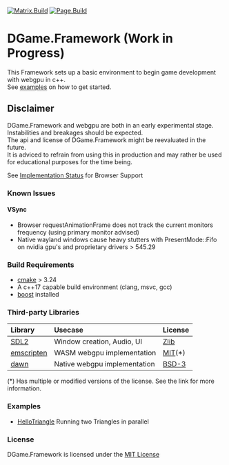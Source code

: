 [![Matrix.Build](https://github.com/Diyou/DGame.Framework/actions/workflows/CI.yml/badge.svg?branch=main&event=push)](https://github.com/Diyou/DGame.Framework/actions/workflows/CI.yml)
[![Page.Build](https://github.com/Diyou/DGame.Framework/actions/workflows/PublishPage.yml/badge.svg?branch=main&event=push)](https://github.com/Diyou/DGame.Framework/actions/workflows/PublishPage.yml)

# DGame.Framework (Work in Progress)

This Framework sets up a basic environment to begin game development with webgpu in c++.  
See [examples](Examples) on how to get started.

## Disclaimer

DGame.Framework and webgpu are both in an early experimental stage.  
Instabilities and breakages should be expected.  
The api and license of DGame.Framework might be reevaluated in the future.  
It is adviced to refrain from using this in production and may rather be used for educational purposes for the time being.

See [Implementation Status](https://github.com/gpuweb/gpuweb/wiki/Implementation-Status) for Browser Support

### Known Issues

#### VSync

- Browser requestAnimationFrame does not track the current monitors frequency (using primary monitor advised)
- Native wayland windows cause heavy stutters with PresentMode::Fifo on nvidia gpu's and proprietary drivers > 545.29

### Build Requirements

- [cmake](https://cmake.org/) > 3.24
- A c++17 capable build environment (clang, msvc, gcc)
- [boost](https://www.boost.org/) installed

### Third-party Libraries

| Library                                                     | Usecase                      | License                                                                    |
| :---------------------------------------------------------- | :--------------------------- | :------------------------------------------------------------------------- |
| [SDL2](https://github.com/libsdl-org/SDL)                   | Window creation, Audio, UI   | [Zlib](https://github.com/libsdl-org/SDL/blob/main/LICENSE.txt)            |
| [emscripten](https://github.com/emscripten-core/emscripten) | WASM webgpu implementation   | [MIT](https://github.com/emscripten-core/emscripten/blob/main/LICENSE)(\*) |
| [dawn](https://dawn.googlesource.com/)                      | Native webgpu implementation | [BSD-3](https://dawn.googlesource.com/dawn/+/HEAD/LICENSE)                 |

(\*) Has multiple or modified versions of the license. See the link for more information.

### Examples

- [HelloTriangle](https://diyou.github.io/DGame.Framework/HelloTriangle.html) Running two Triangles in parallel

### License

DGame.Framework is licensed under the [MIT License](LICENSE)
